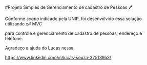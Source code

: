 #Projeto Simples de Gerenciamento de cadastro de Pessoas :pen:



Conforme *scopo*  indicado pela UNIP, foi desenvolvido essa solução utilizando c# MVC 

para controle e gerenciamento de cadastro de pessoas, endereço e telefone. 

Agradeço a ajuda do Lucas nessa.

https://www.linkedin.com/in/lucas-souza-375139b3/





